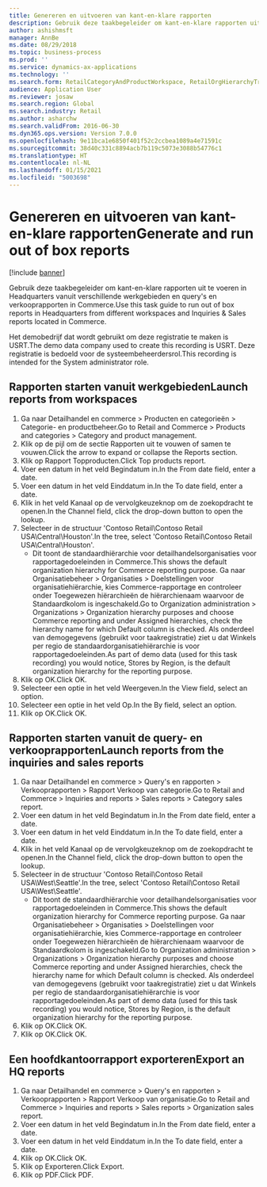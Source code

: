 ```yaml
---
title: Genereren en uitvoeren van kant-en-klare rapporten
description: Gebruik deze taakbegeleider om kant-en-klare rapporten uit te voeren in Headquarters vanuit verschillende werkgebieden en query's en verkooprapporten in Commerce.
author: ashishmsft
manager: AnnBe
ms.date: 08/29/2018
ms.topic: business-process
ms.prod: ''
ms.service: dynamics-ax-applications
ms.technology: ''
ms.search.form: RetailCategoryAndProductWorkspace, RetailOrgHierarchyTreeLookup, SrsReportViewerForm
audience: Application User
ms.reviewer: josaw
ms.search.region: Global
ms.search.industry: Retail
ms.author: asharchw
ms.search.validFrom: 2016-06-30
ms.dyn365.ops.version: Version 7.0.0
ms.openlocfilehash: 9e11bca1e6850f401f52c2ccbea1089a4e71591c
ms.sourcegitcommit: 38d40c331c8894acb7b119c5073e3088b54776c1
ms.translationtype: HT
ms.contentlocale: nl-NL
ms.lasthandoff: 01/15/2021
ms.locfileid: "5003698"
---
```

# <a name="generate-and-run-out-of-box-reports"></a><span data-ttu-id="c34d0-103">Genereren en uitvoeren van kant-en-klare rapporten</span><span class="sxs-lookup"><span data-stu-id="c34d0-103">Generate and run out of box reports</span></span>

[!include [banner](../includes/banner.md)]

<span data-ttu-id="c34d0-104">Gebruik deze taakbegeleider om kant-en-klare rapporten uit te voeren in Headquarters vanuit verschillende werkgebieden en query's en verkooprapporten in Commerce.</span><span class="sxs-lookup"><span data-stu-id="c34d0-104">Use this task guide to run out of box reports in Headquarters from different workspaces and Inquiries & Sales reports located in Commerce.</span></span>

<span data-ttu-id="c34d0-105">Het demobedrijf dat wordt gebruikt om deze registratie te maken is USRT.</span><span class="sxs-lookup"><span data-stu-id="c34d0-105">The demo data company used to create this recording is USRT.</span></span> <span data-ttu-id="c34d0-106">Deze registratie is bedoeld voor de systeembeheerdersrol.</span><span class="sxs-lookup"><span data-stu-id="c34d0-106">This recording is intended for the System administrator role.</span></span>

## <a name="launch-reports-from-workspaces"></a><span data-ttu-id="c34d0-107">Rapporten starten vanuit werkgebieden</span><span class="sxs-lookup"><span data-stu-id="c34d0-107">Launch reports from workspaces</span></span>
1. <span data-ttu-id="c34d0-108">Ga naar Detailhandel en commerce > Producten en categorieën > Categorie- en productbeheer.</span><span class="sxs-lookup"><span data-stu-id="c34d0-108">Go to Retail and Commerce > Products and categories > Category and product management.</span></span>
2. <span data-ttu-id="c34d0-109">Klik op de pijl om de sectie Rapporten uit te vouwen of samen te vouwen.</span><span class="sxs-lookup"><span data-stu-id="c34d0-109">Click the arrow to expand or collapse the Reports section.</span></span>
3. <span data-ttu-id="c34d0-110">Klik op Rapport Topproducten.</span><span class="sxs-lookup"><span data-stu-id="c34d0-110">Click Top products report.</span></span>
4. <span data-ttu-id="c34d0-111">Voer een datum in het veld Begindatum in.</span><span class="sxs-lookup"><span data-stu-id="c34d0-111">In the From date field, enter a date.</span></span>
5. <span data-ttu-id="c34d0-112">Voer een datum in het veld Einddatum in.</span><span class="sxs-lookup"><span data-stu-id="c34d0-112">In the To date field, enter a date.</span></span>
6. <span data-ttu-id="c34d0-113">Klik in het veld Kanaal op de vervolgkeuzeknop om de zoekopdracht te openen.</span><span class="sxs-lookup"><span data-stu-id="c34d0-113">In the Channel field, click the drop-down button to open the lookup.</span></span>
7. <span data-ttu-id="c34d0-114">Selecteer in de structuur 'Contoso Retail\Contoso Retail USA\Central\Houston'.</span><span class="sxs-lookup"><span data-stu-id="c34d0-114">In the tree, select 'Contoso Retail\Contoso Retail USA\Central\Houston'.</span></span>
    * <span data-ttu-id="c34d0-115">Dit toont de standaardhiërarchie voor detailhandelsorganisaties voor rapportagedoeleinden in Commerce.</span><span class="sxs-lookup"><span data-stu-id="c34d0-115">This shows the default organization hierarchy for Commerce reporting purpose.</span></span>   <span data-ttu-id="c34d0-116">Ga naar Organisatiebeheer > Organisaties > Doelstellingen voor organisatiehiërarchie, kies Commerce-rapportage en controleer onder Toegewezen hiërarchieën de hiërarchienaam waarvoor de Standaardkolom is ingeschakeld.</span><span class="sxs-lookup"><span data-stu-id="c34d0-116">Go to Organization administration > Organizations > Organization hierarchy purposes and choose Commerce reporting and under Assigned hierarchies, check the hierarchy name for which Default column is checked.</span></span> <span data-ttu-id="c34d0-117">Als onderdeel van demogegevens (gebruikt voor taakregistratie) ziet u dat Winkels per regio de standaardorganisatiehiërarchie is voor rapportagedoeleinden.</span><span class="sxs-lookup"><span data-stu-id="c34d0-117">As part of demo data (used for this task recording) you would notice, Stores by Region, is the default organization hierarchy for the reporting purpose.</span></span>     
8. <span data-ttu-id="c34d0-118">Klik op OK.</span><span class="sxs-lookup"><span data-stu-id="c34d0-118">Click OK.</span></span>
9. <span data-ttu-id="c34d0-119">Selecteer een optie in het veld Weergeven.</span><span class="sxs-lookup"><span data-stu-id="c34d0-119">In the View field, select an option.</span></span>
10. <span data-ttu-id="c34d0-120">Selecteer een optie in het veld Op.</span><span class="sxs-lookup"><span data-stu-id="c34d0-120">In the By field, select an option.</span></span>
11. <span data-ttu-id="c34d0-121">Klik op OK.</span><span class="sxs-lookup"><span data-stu-id="c34d0-121">Click OK.</span></span>

## <a name="launch-reports-from-the-inquiries-and-sales-reports"></a><span data-ttu-id="c34d0-122">Rapporten starten vanuit de query- en verkooprapporten</span><span class="sxs-lookup"><span data-stu-id="c34d0-122">Launch reports from the inquiries and sales reports</span></span>
1. <span data-ttu-id="c34d0-123">Ga naar Detailhandel en commerce > Query's en rapporten > Verkooprapporten > Rapport Verkoop van categorie.</span><span class="sxs-lookup"><span data-stu-id="c34d0-123">Go to Retail and Commerce > Inquiries and reports > Sales reports > Category sales report.</span></span>
2. <span data-ttu-id="c34d0-124">Voer een datum in het veld Begindatum in.</span><span class="sxs-lookup"><span data-stu-id="c34d0-124">In the From date field, enter a date.</span></span>
3. <span data-ttu-id="c34d0-125">Voer een datum in het veld Einddatum in.</span><span class="sxs-lookup"><span data-stu-id="c34d0-125">In the To date field, enter a date.</span></span>
4. <span data-ttu-id="c34d0-126">Klik in het veld Kanaal op de vervolgkeuzeknop om de zoekopdracht te openen.</span><span class="sxs-lookup"><span data-stu-id="c34d0-126">In the Channel field, click the drop-down button to open the lookup.</span></span>
5. <span data-ttu-id="c34d0-127">Selecteer in de structuur 'Contoso Retail\Contoso Retail USA\West\Seattle'.</span><span class="sxs-lookup"><span data-stu-id="c34d0-127">In the tree, select 'Contoso Retail\Contoso Retail USA\West\Seattle'.</span></span>
    * <span data-ttu-id="c34d0-128">Dit toont de standaardhiërarchie voor detailhandelsorganisaties voor rapportagedoeleinden in Commerce.</span><span class="sxs-lookup"><span data-stu-id="c34d0-128">This shows the default organization hierarchy for Commerce reporting purpose.</span></span> <span data-ttu-id="c34d0-129">Ga naar Organisatiebeheer > Organisaties > Doelstellingen voor organisatiehiërarchie, kies Commerce-rapportage en controleer onder Toegewezen hiërarchieën de hiërarchienaam waarvoor de Standaardkolom is ingeschakeld.</span><span class="sxs-lookup"><span data-stu-id="c34d0-129">Go to Organization administration > Organizations > Organization hierarchy purposes and choose Commerce reporting and under Assigned hierarchies, check the hierarchy name for which Default column is checked.</span></span> <span data-ttu-id="c34d0-130">Als onderdeel van demogegevens (gebruikt voor taakregistratie) ziet u dat Winkels per regio de standaardorganisatiehiërarchie is voor rapportagedoeleinden.</span><span class="sxs-lookup"><span data-stu-id="c34d0-130">As part of demo data (used for this task recording) you would notice, Stores by Region, is the default organization hierarchy for the reporting purpose.</span></span>     
6. <span data-ttu-id="c34d0-131">Klik op OK.</span><span class="sxs-lookup"><span data-stu-id="c34d0-131">Click OK.</span></span>
7. <span data-ttu-id="c34d0-132">Klik op OK.</span><span class="sxs-lookup"><span data-stu-id="c34d0-132">Click OK.</span></span>

## <a name="export-an-hq-reports"></a><span data-ttu-id="c34d0-133">Een hoofdkantoorrapport exporteren</span><span class="sxs-lookup"><span data-stu-id="c34d0-133">Export an HQ reports</span></span>
1. <span data-ttu-id="c34d0-134">Ga naar Detailhandel en commerce > Query's en rapporten > Verkooprapporten > Rapport Verkoop van organisatie.</span><span class="sxs-lookup"><span data-stu-id="c34d0-134">Go to Retail and Commerce > Inquiries and reports > Sales reports > Organization sales report.</span></span>
2. <span data-ttu-id="c34d0-135">Voer een datum in het veld Begindatum in.</span><span class="sxs-lookup"><span data-stu-id="c34d0-135">In the From date field, enter a date.</span></span>
3. <span data-ttu-id="c34d0-136">Voer een datum in het veld Einddatum in.</span><span class="sxs-lookup"><span data-stu-id="c34d0-136">In the To date field, enter a date.</span></span>
4. <span data-ttu-id="c34d0-137">Klik op OK.</span><span class="sxs-lookup"><span data-stu-id="c34d0-137">Click OK.</span></span>
5. <span data-ttu-id="c34d0-138">Klik op Exporteren.</span><span class="sxs-lookup"><span data-stu-id="c34d0-138">Click Export.</span></span>
6. <span data-ttu-id="c34d0-139">Klik op PDF.</span><span class="sxs-lookup"><span data-stu-id="c34d0-139">Click PDF.</span></span>

